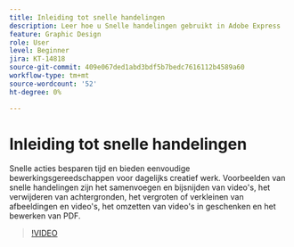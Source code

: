 ```yaml
---
title: Inleiding tot snelle handelingen
description: Leer hoe u Snelle handelingen gebruikt in Adobe Express
feature: Graphic Design
role: User
level: Beginner
jira: KT-14818
source-git-commit: 409e067ded1abd3bdf5b7bedc7616112b4589a60
workflow-type: tm+mt
source-wordcount: '52'
ht-degree: 0%

---
```


# Inleiding tot snelle handelingen

Snelle acties besparen tijd en bieden eenvoudige bewerkingsgereedschappen voor dagelijks creatief werk. Voorbeelden van snelle handelingen zijn het samenvoegen en bijsnijden van video&#39;s, het verwijderen van achtergronden, het vergroten of verkleinen van afbeeldingen en video&#39;s, het omzetten van video&#39;s in geschenken en het bewerken van PDF.

>[!VIDEO](https://video.tv.adobe.com/v/3426925?quality=12&learn=on&hidetitle=true)
